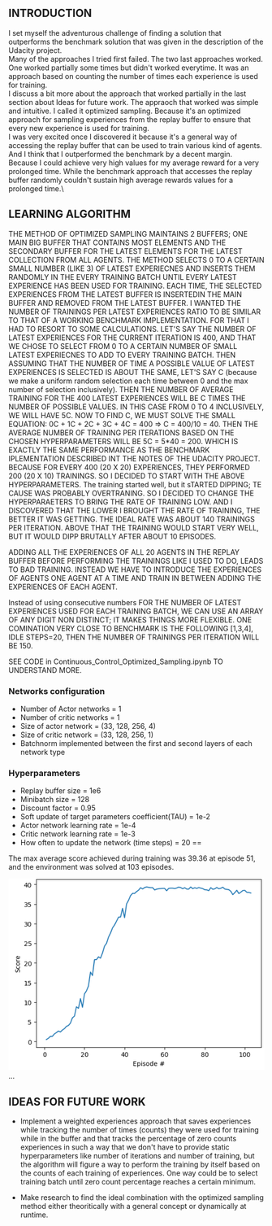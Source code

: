 ## INTRODUCTION
I set myself the adventurous challenge of finding a solution that outperforms the benchmark solution that was given in the description of the Udacity project.\
Many of the approaches I tried first failed. The two last approaches worked. One worked partially some times but didn't worked everytime. It was an approach based on counting the number of times each experience is used for training.\
I discuss a bit more about the approach that worked partially in the last section about Ideas for future work.
The appraoch that worked was simple and intuitive. I called it optimized sampling. Because it's an optimized approach for sampling experiences from the replay buffer to ensure that every new experience is used for training.\
I was very excited once I discovered it because it's a general way of accessing the replay buffer that can be used to train various kind of agents. And I think that I outperformed the benchmark by a decent margin.\
Because I could achieve very high values for my average reward for a very prolonged time. While the benchmark approach that accesses the replay buffer randomly couldn't sustain high average rewards values for a prolonged time.\

## LEARNING ALGORITHM
THE METHOD OF OPTIMIZED SAMPLING MAINTAINS 2 BUFFERS; ONE MAIN BIG BUFFER THAT CONTAINS MOST ELEMENTS AND THE SECONDARY BUFFER FOR THE LATEST ELEMENTS FOR THE LATEST COLLECTION FROM ALL AGENTS. THE METHOD SELECTS 0 TO A CERTAIN SMALL NUMBER (LIKE 3) OF LATEST EXPERIECNES AND INSERTS THEM RANDOMLY IN THE EVERY TRAINING BATCH UNTIL EVERY LATEST EXPERIENCE HAS BEEN USED FOR TRAINING. EACH TIME, THE SELECTED EXPERIENCES FROM THE LATEST BUFFER IS INSERTEDIN THE MAIN BUFFER AND REMOVED FROM THE LATEST BUFFER.
I WANTED THE NUMBER OF TRAININGS PER LATEST EXPERIENCES RATIO TO BE SIMILAR TO THAT OF A WORKING BENCHMARK IMPLEMENTATION. FOR THAT I HAD TO RESORT TO SOME CALCULATIONS.
LET'S SAY THE NUMBER OF LATEST EXPERIENCES FOR THE CURRENT ITERATION IS 400, AND THAT WE CHOSE TO SELECT FROM 0 TO A CERTAIN NUMBER OF SMALL LATEST EXPERIECNES TO ADD TO EVERY TRAINING BATCH.
THEN ASSUMING THAT THE NUMBER OF TIME A POSSIBLE VALUE OF LATEST EXPERIENCES IS SELECTED IS ABOUT THE SAME, LET'S SAY C (because we make a uniform random selection each time between 0 and the max number of selection inclusively).
THEN THE NUMBER OF AVERAGE TRAINING FOR THE 400 LATEST EXPERIENCES WILL BE C TIMES THE NUMBER OF POSSIBLE VALUES.
IN THIS CASE FROM 0 TO 4 INCLUSIVELY, WE WILL HAVE 5C. NOW TO FIND C, WE MUST SOLVE THE SMALL EQUATION:
0C + 1C + 2C + 3C + 4C = 400 => C = 400/10 = 40.
THEN THE AVERAGE NUMBER OF TRAINING PER ITERATIONS BASED ON THE CHOSEN HYPERPARAMETERS WILL BE 5C = 5*40 = 200.
WHICH IS EXACTLY THE SAME PERFORMANCE AS THE BENCHMARK IPLEMENTATION DESCRIBED INT THE NOTES OF THE UDACITY PROJECT. BECAUSE FOR EVERY 400 (20 X 20) EXPERIENCES, THEY PERFORMED 200 (20 X 10) TRAININGS.
SO I DECIDED TO START WITH THE ABOVE HYPERPARAMETERS.
The training started well, but it sTARTED DIPPING; TE CAUSE WAS PROBABLY OVERTRANING. SO I DECIDED TO CHANGE THE HYPERPARAETERS TO BRING THE RATE OF TRAINING LOW. AND I DISCOVERED THAT THE LOWER I BROUGHT THE RATE OF TRAINING, THE BETTER IT WAS GETTING. THE IDEAL RATE WAS ABOUT 140 TRAININGS PER ITERATION. ABOVE THAT THE TRAINING WOULD START VERY WELL, BUT IT WOULD DIPP BRUTALLY AFTER ABOUT 10 EPISODES.

ADDING ALL THE EXPERIENCES OF ALL 20 AGENTS IN THE REPLAY BUFFER BEFORE PERFORMING THE TRAININGS LIKE I USED TO DO, LEADS TO BAD TRAINING. INSTEAD WE HAVE TO INTRODUCE THE EXPERIENCES OF AGENTS ONE AGENT AT A TIME AND TRAIN IN BETWEEN ADDING THE EXPERIENCES OF EACH AGENT.

Instead of using consecutive numbers FOR THE NUMBER OF LATEST EXPERIENCES USED FOR EACH TRAINING BATCH, WE CAN USE AN ARRAY OF ANY DIGIT NON DISTINCT; IT MAKES THINGS MORE FLEXIBLE.
ONE COMINATION VERY CLOSE TO BENCHMARK IS THE FOLLOWING
[1,3,4], IDLE STEPS=20, THEN THE NUMBER OF TRAININGS PER ITERATION WILL BE 150.

SEE CODE in Continuous_Control_Optimized_Sampling.ipynb TO UNDERSTAND MORE.

### Networks configuration
- Number of Actor networks = 1 
- Number of critic networks = 1 
- Size of actor network = (33, 128, 256, 4)
- Size of critic network = (33, 128, 256, 1)
- Batchnorm implemented between the first and second layers of each network type

### Hyperparameters
- Replay buffer size = 1e6
- Minibatch size = 128
- Discount factor = 0.95
- Soft update of target parameters coefficient(TAU) = 1e-2
- Actor network learning rate = 1e-4
- Critic network learning rate = 1e-3
- How often to update the network (time steps) = 20
==

The max average score achieved during training was 39.36 at episode 51, and the environment was solved at 103 episodes.

![Training Result Graph](https://github.com/KingCoding/Continuous-Control-Optimized-Sampling/blob/main/pictures/Continuous%20Control%20Chart.png)
...

## IDEAS FOR FUTURE WORK
- Implement a weighted experiences approach that saves experiences while tracking the number of times (counts) they were used for training while in the buffer and that tracks the percentage of zero counts experiences in such a way that we don't have to provide static hyperparameters like number of iterations and number of training, but the algorithm will figure a way to perform the training by itself based on the counts of each training of experiences.
One way could be to select training batch until zero count percentage reaches a certain minimum.

- Make research to find the ideal combination with the optimized sampling method either theoritically with a general concept or dynamically at runtime.
